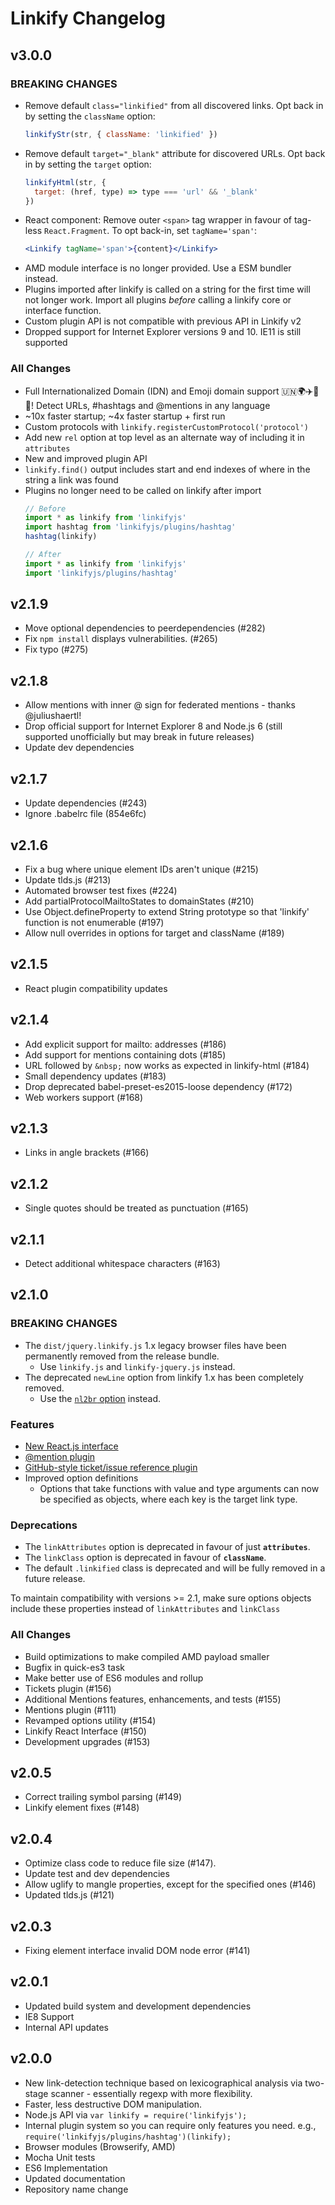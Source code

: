 # Linkify Changelog

## v3.0.0

### BREAKING CHANGES
* Remove default `class="linkified"` from all discovered links. Opt back in by setting the `className` option:
  ```js
  linkifyStr(str, { className: 'linkified' })
  ```
* Remove default `target="_blank"` attribute for discovered URLs. Opt back in by setting the `target` option:
  ```js
  linkifyHtml(str, {
    target: (href, type) => type === 'url' && '_blank'
  })
  ```
* React component: Remove outer `<span>` tag wrapper in favour of tag-less `React.Fragment`. To opt back-in, set `tagName='span'`:
  ```jsx
  <Linkify tagName='span'>{content}</Linkify>
  ```
* AMD module interface is no longer provided. Use a ESM bundler instead.
* Plugins imported after linkify is called on a string for the first time will not longer work. Import all plugins _before_ calling a linkify core or interface function.
* Custom plugin API is not compatible with previous API in Linkify v2
* Dropped support for Internet Explorer versions 9 and 10. IE11 is still supported

### All Changes
* Full Internationalized Domain (IDN) and Emoji domain support 🇺🇳🌍✈️🎉💃! Detect URLs, #hashtags and @mentions in any language
* ~10x faster startup; ~4x faster startup + first run
* Custom protocols with `linkify.registerCustomProtocol('protocol')`
* Add new `rel` option at top level as an alternate way of including it in `attributes`
* New and improved plugin API
* `linkify.find()` output includes start and end indexes of where in the string a link was found
* Plugins no longer need to be called on linkify after import
  ```js
  // Before
  import * as linkify from 'linkifyjs'
  import hashtag from 'linkifyjs/plugins/hashtag'
  hashtag(linkify)

  // After
  import * as linkify from 'linkifyjs'
  import 'linkifyjs/plugins/hashtag'
  ```


## v2.1.9

* Move optional dependencies to peerdependencies (#282)
* Fix `npm install` displays vulnerabilities. (#265)
* Fix typo (#275)

## v2.1.8

* Allow mentions with inner @ sign for federated mentions - thanks @juliushaertl!
* Drop official support for Internet Explorer 8 and Node.js 6 (still supported unofficially but may break in future releases)
* Update dev dependencies

## v2.1.7

* Update dependencies (#243)
* Ignore .babelrc file (854e6fc)

## v2.1.6

* Fix a bug where unique element IDs aren't unique (#215)
* Update tlds.js (#213)
* Automated browser test fixes (#224)
* Add partialProtocolMailtoStates to domainStates (#210)
* Use Object.defineProperty to extend String prototype so that 'linkify' function is not enumerable (#197)
* Allow null overrides in options for target and className (#189)

## v2.1.5

* React plugin compatibility updates

## v2.1.4

* Add explicit support for mailto: addresses (#186)
* Add support for mentions containing dots (#185)
* URL followed by `&nbsp;` now works as expected in linkify-html (#184)
* Small dependency updates (#183)
* Drop deprecated babel-preset-es2015-loose dependency (#172)
* Web workers support (#168)

## v2.1.3

* Links in angle brackets (#166)

## v2.1.2

* Single quotes should be treated as punctuation (#165)

## v2.1.1

* Detect additional whitespace characters (#163)

## v2.1.0

### BREAKING CHANGES

* The `dist/jquery.linkify.js` 1.x legacy browser files have been permanently
removed from the release bundle.
  * Use `linkify.js` and `linkify-jquery.js` instead.
* The deprecated `newLine` option from linkify 1.x has been completely removed.
  * Use the [`nl2br` option](http://soapbox.github.io/linkifyjs/docs/options.html#nl2br) instead.

### Features

* [New React.js interface](http://soapbox.github.io/linkifyjs/docs/linkify-react.html)
* [@mention plugin](http://soapbox.github.io/linkifyjs/docs/plugin-mention.html)
* [GitHub-style ticket/issue reference plugin](http://soapbox.github.io/linkifyjs/docs/plugin-ticket.html)
* Improved option definitions
  * Options that take functions with value and type arguments can now be
    specified as objects, where each key is the target link type.

### Deprecations

* The `linkAttributes` option is deprecated in favour of just **`attributes`**.
* The `linkClass` option is deprecated in favour of **`className`**.
* The default `.linkified` class is deprecated and will be fully removed
in a future release.

To maintain compatibility with versions >= 2.1, make sure options objects
include these properties instead of `linkAttributes` and `linkClass`

### All Changes

* Build optimizations to make compiled AMD payload smaller
* Bugfix in quick-es3 task
* Make better use of ES6 modules and rollup
* Tickets plugin (#156)
* Additional Mentions features, enhancements, and tests (#155)
* Mentions plugin (#111)
* Revamped options utility (#154)
* Linkify React Interface (#150)
* Development upgrades (#153)

## v2.0.5

* Correct trailing symbol parsing (#149)
* Linkify element fixes (#148)

## v2.0.4

* Optimize class code to reduce file size (#147).
* Update test and dev dependencies
* Allow uglify to mangle properties, except for the specified ones (#146)
* Updated tlds.js (#121)

## v2.0.3

* Fixing element interface invalid DOM node error (#141)

## v2.0.1

* Updated build system and development dependencies
* IE8 Support
* Internal API updates

## v2.0.0

* New link-detection technique based on lexicographical analysis via two-stage scanner - essentially regexp with more flexibility.
* Faster, less destructive DOM manipulation.
* Node.js API via `var linkify = require('linkifyjs');`
* Internal plugin system so you can require only features you need. e.g., `require('linkifyjs/plugins/hashtag')(linkify);`
* Browser modules (Browserify, AMD)
* Mocha Unit tests
* ES6 Implementation
* Updated documentation
* Repository name change
